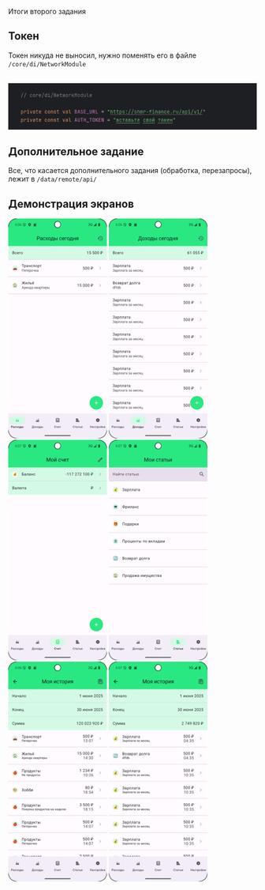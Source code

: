 Итоги второго задания

## Токен
Токен никуда не выносил, нужно поменять его в файле ``/core/di/NetworkModule``

<br/>
<img src="demo/ApiToken.png" width="600">

## Дополнительное задание
Все, что касается дополнительного задания (обработка, перезапросы), лежит в ``/data/remote/api/``


## Демонстрация экранов
<img src="demo/Расходы.png" width="200">  <img src="demo/Доходы.png" width="200">
<br/>
<img src="demo/Счет.png" width="200">  <img src="demo/Статьи.png" width="200">
<br/>
<img src="demo/История расходов.png" width="200">  <img src="demo/История доходов.png" width="200">

